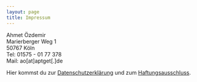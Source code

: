 ```yaml
---
layout: page
title: Impressum
---
```


Ahmet Özdemir<br/>
Marierberger Weg 1<br/>
50767 Köln<br/>
Tel: 01575 - 01 77 378<br/>
Mail: ao[at]aptget[.]de<br/>

Hier kommst du zur [Datenschutzerklärung](/datenschutz) und zum [Haftungsausschluss](haftungsausschluss).
